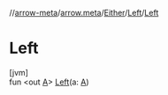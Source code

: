 //[arrow-meta](../../../../index.md)/[arrow.meta](../../index.md)/[Either](../index.md)/[Left](index.md)/[Left](-left.md)

# Left

[jvm]\
fun &lt;out [A](index.md)&gt; [Left](-left.md)(a: [A](index.md))
